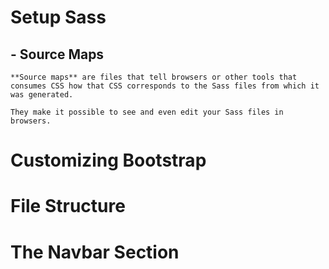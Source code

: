 # Setup Sass

## - Source Maps

    **Source maps** are files that tell browsers or other tools that consumes CSS how that CSS corresponds to the Sass files from which it was generated.

    They make it possible to see and even edit your Sass files in browsers.

# Customizing Bootstrap

# File Structure

# The Navbar Section
